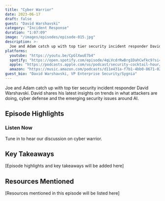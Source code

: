 ```yaml
---
title: "Cyber Warrior"
date: 2023-06-17
draft: false
guest: "David Warshavski"
category: "Incident Response"
duration: "1:07:09"
image: "/images/episodes/episode-015.jpg"
description: >-
  Joe and Adam catch up with top tier security incident responder David Warshavski. David shares his latest insights on trends in what attackers are doing, cyber defense and the emerging security issues around AI.
platforms:
  youtube: "https://youtu.be/CpGlXwuE7b4"
  spotify: "https://open.spotify.com/episode/4qLVcdrRwBrg1DahCwfkc9?si=0f74b1d3f31e44dd"
  apple: "https://podcasts.apple.com/us/podcast/security-cocktail-hour/id1679376200?i=1000621392556"
  amazon: "https://music.amazon.com/podcasts/d11e431a-f7b1-4bb0-8671-024afce9ade6/security-cocktail-hour"
guest_bio: "David Warshavski, VP Enterprise Security/Sygnia"
---
```


Joe and Adam catch up with top tier security incident responder David Warshavski. David shares his latest insights on trends in what attackers are doing, cyber defense and the emerging security issues around AI.

## Episode Highlights

### Listen Now

Tune in to hear our discussion on cyber warrior.

## Key Takeaways

[Episode highlights and key takeaways will be added here]

## Resources Mentioned

[Resources mentioned in this episode will be listed here]




